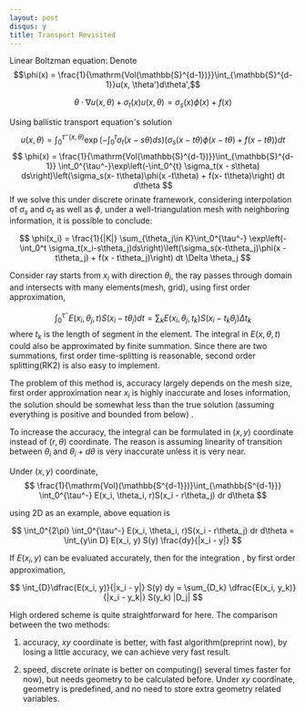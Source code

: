 ```yaml
---
layout: post
disqus: y
title: Transport Revisited
---
```


Linear Boltzman equation:
Denote
$$\phi(x) = \frac{1}{\mathrm{Vol(\mathbb{S}^{d-1})}}\int_{\mathbb{S}^{d-1}}u(x, \theta')d\theta',$$

$$
\theta\cdot \nabla u(x, \theta) + \sigma_t(x) u(x, \theta) = \sigma_s(x) \phi(x) + f(x)
$$

Using ballistic transport equation's solution
$$
u(x, \theta) = \int_0^{\tau^-(x, \theta)}\exp\left(-\int_0^{t} \sigma_t(x - s\theta) ds\right)\left(\sigma_s(x- t\theta)\phi(x - t\theta) + f(x - t\theta)\right) dt
$$
$$
\phi(x) = \frac{1}{\mathrm{Vol(\mathbb{S}^{d-1})}}\int_{\mathbb{S}^{d-1}} \int_0^{\tau^-}\exp\left(-\int_0^{t} \sigma_t(x - s\theta) ds\right)\left(\sigma_s(x- t\theta)\phi(x -t\theta) + f(x- t\theta)\right) dt d\theta
$$
If we solve this under discrete orinate framework, considering interpolation of $\sigma_s$ and $\sigma_t$ as well as $\phi$, under a well-triangulation mesh with neighboring information, it is possible to conclude:

$$
\phi(x_i) = \frac{1}{|K|} \sum_{\theta_j\in K}\int_0^{\tau^-} \exp\left(-\int_0^t \sigma_t(x_i-s\theta_j)ds\right)\left(\sigma_s(x-t\theta_j)\phi(x - t\theta_j) + f(x - t\theta_j)\right) dt \Delta \theta_j
$$

Consider ray starts from $x_i$ with direction $\theta_i$, the ray passes through domain and intersects with many elements(mesh, grid), using first order approximation,

$$
\int_0^{\tau^-} E(x_i, \theta_j, t) S(x_i - t\theta_j) dt = \sum_{k} E(x_i, \theta_j, t_k)S(x_i - t_k \theta_j) \Delta t_k
$$
where $t_k$ is the length of segment in the element. The integral in $E(x, \theta, t)$ could also be approximated by finite summation. Since there are two summations, first order time-splitting is reasonable, second order splitting(RK2) is also easy to implement.

The problem of this method is, accuracy largely depends on the mesh size, first order approximation near $x_i$ is highly inaccurate and loses information, the solution should be somewhat less than the true solution (assuming everything is positive and bounded from below) .

To increase the accuracy, the integral can be formulated in $(x, y)$ coordinate instead of $(r, \theta)$ coordinate. The reason is assuming linearity of transition between $\theta_i$ and $\theta_i + d\theta$ is very inaccurate unless it is very near.

Under $(x, y)$ coordinate,
$$
\frac{1}{\mathrm{Vol}(\mathbb{S^{d-1}})}\int_{\mathbb{S^{d-1}}} \int_0^{\tau^-} E(x_i, \theta_i, r)S(x_i - r\theta_j) dr d\theta
$$

using 2D as an example, above equation is

$$
\int_0^{2\pi} \int_0^{\tau^-} E(x_i, \theta_i, r)S(x_i - r\theta_j) dr d\theta = \int_{y\in D} E(x_i, y) S(y) \frac{dy}{|x_i - y|}
$$

If $E(x_i, y)$ can be evaluated accurately, then for the integration , by first order approximation,

$$
\int_{D}\dfrac{E(x_i, y)}{|x_i - y|} S(y) dy = \sum_{D_k} \dfrac{E(x_i, y_k)}{|x_i - y_k|} S(y_k) |D_j|
$$

High ordered scheme is quite straightforward for here. The comparison between the two methods:

1. accuracy, $xy$ coordinate is better, with fast algorithm(preprint now), by losing a little accuracy, we can achieve very fast result.

2. speed, discrete orinate is better on computing() several times faster for now), but needs geometry to be calculated before. Under $xy$ coordinate, geometry is predefined, and no need to store extra geometry related variables.
